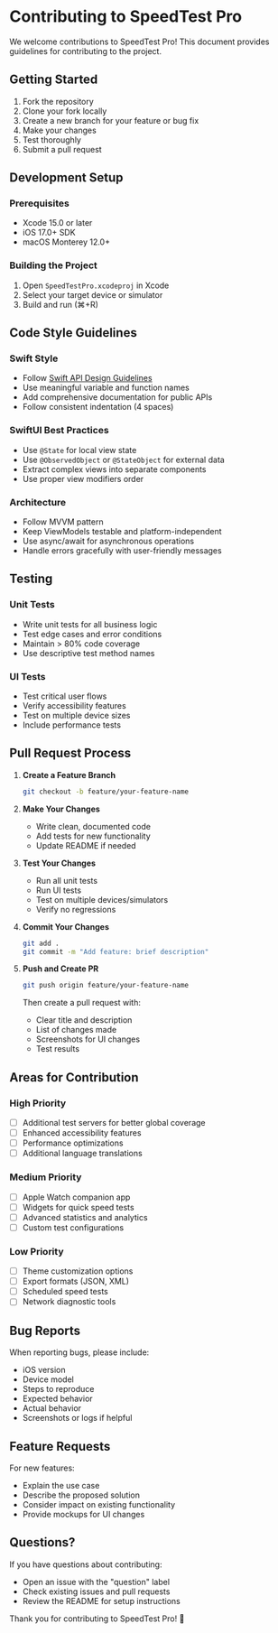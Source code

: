 # Contributing to SpeedTest Pro

We welcome contributions to SpeedTest Pro! This document provides guidelines for contributing to the project.

## Getting Started

1. Fork the repository
2. Clone your fork locally
3. Create a new branch for your feature or bug fix
4. Make your changes
5. Test thoroughly
6. Submit a pull request

## Development Setup

### Prerequisites
- Xcode 15.0 or later
- iOS 17.0+ SDK
- macOS Monterey 12.0+

### Building the Project
1. Open `SpeedTestPro.xcodeproj` in Xcode
2. Select your target device or simulator
3. Build and run (⌘+R)

## Code Style Guidelines

### Swift Style
- Follow [Swift API Design Guidelines](https://swift.org/documentation/api-design-guidelines/)
- Use meaningful variable and function names
- Add comprehensive documentation for public APIs
- Follow consistent indentation (4 spaces)

### SwiftUI Best Practices
- Use `@State` for local view state
- Use `@ObservedObject` or `@StateObject` for external data
- Extract complex views into separate components
- Use proper view modifiers order

### Architecture
- Follow MVVM pattern
- Keep ViewModels testable and platform-independent
- Use async/await for asynchronous operations
- Handle errors gracefully with user-friendly messages

## Testing

### Unit Tests
- Write unit tests for all business logic
- Test edge cases and error conditions
- Maintain > 80% code coverage
- Use descriptive test method names

### UI Tests
- Test critical user flows
- Verify accessibility features
- Test on multiple device sizes
- Include performance tests

## Pull Request Process

1. **Create a Feature Branch**
   ```bash
   git checkout -b feature/your-feature-name
   ```

2. **Make Your Changes**
   - Write clean, documented code
   - Add tests for new functionality
   - Update README if needed

3. **Test Your Changes**
   - Run all unit tests
   - Run UI tests
   - Test on multiple devices/simulators
   - Verify no regressions

4. **Commit Your Changes**
   ```bash
   git add .
   git commit -m "Add feature: brief description"
   ```

5. **Push and Create PR**
   ```bash
   git push origin feature/your-feature-name
   ```
   Then create a pull request with:
   - Clear title and description
   - List of changes made
   - Screenshots for UI changes
   - Test results

## Areas for Contribution

### High Priority
- [ ] Additional test servers for better global coverage
- [ ] Enhanced accessibility features
- [ ] Performance optimizations
- [ ] Additional language translations

### Medium Priority
- [ ] Apple Watch companion app
- [ ] Widgets for quick speed tests
- [ ] Advanced statistics and analytics
- [ ] Custom test configurations

### Low Priority
- [ ] Theme customization options
- [ ] Export formats (JSON, XML)
- [ ] Scheduled speed tests
- [ ] Network diagnostic tools

## Bug Reports

When reporting bugs, please include:
- iOS version
- Device model
- Steps to reproduce
- Expected behavior
- Actual behavior
- Screenshots or logs if helpful

## Feature Requests

For new features:
- Explain the use case
- Describe the proposed solution
- Consider impact on existing functionality
- Provide mockups for UI changes

## Questions?

If you have questions about contributing:
- Open an issue with the "question" label
- Check existing issues and pull requests
- Review the README for setup instructions

Thank you for contributing to SpeedTest Pro! 🚀
